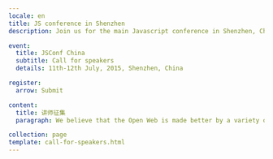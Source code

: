 ```yaml
---
locale: en
title: JS conference in Shenzhen
description: Join us for the main Javascript conference in Shenzhen, China this summer.

event:
  title: JSConf China
  subtitle: Call for speakers
  details: 11th-12th July, 2015, Shenzhen, China

register:
  arrow: Submit

content:
  title: 讲师征集
  paragraph: We believe that the Open Web is made better by a variety of perspectives. Our goal is to create a respectful, inclusive, and diverse environment for all, where we can seek out and explore new ideas and concepts that push the boundaries of CSS and the web community at large.

collection: page
template: call-for-speakers.html
---
```

